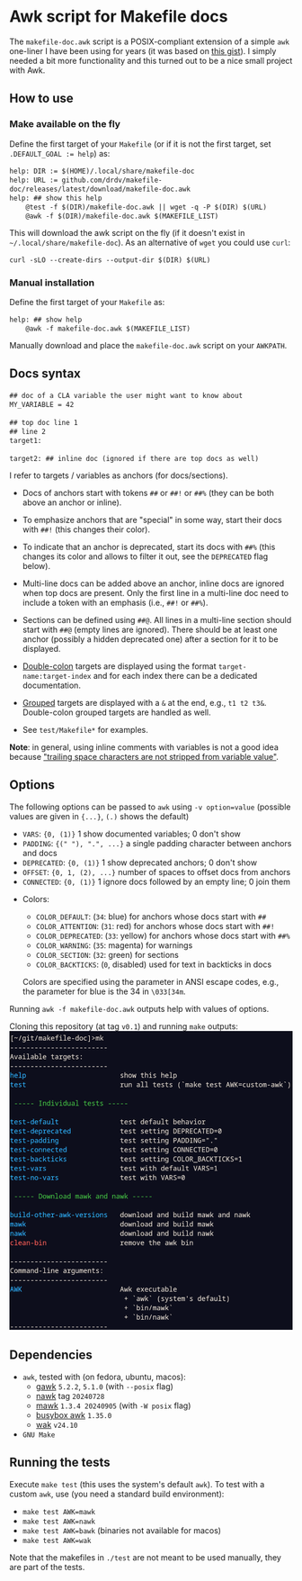 # Awk script for Makefile docs

The `makefile-doc.awk` script is a POSIX-compliant extension of a simple `awk` one-liner
I have been using for years (it was based on [this
gist](https://gist.github.com/prwhite/8168133)). I simply needed a bit more
functionality and this turned out to be a nice small project with Awk.

## How to use

### Make available on the fly

Define the first target of your `Makefile` (or if it is not the first target, set
`.DEFAULT_GOAL := help`) as:

``` make
help: DIR := $(HOME)/.local/share/makefile-doc
help: URL := github.com/drdv/makefile-doc/releases/latest/download/makefile-doc.awk
help: ## show this help
	@test -f $(DIR)/makefile-doc.awk || wget -q -P $(DIR) $(URL)
	@awk -f $(DIR)/makefile-doc.awk $(MAKEFILE_LIST)
```

This will download the awk script on the fly (if it doesn't exist in
`~/.local/share/makefile-doc`). As an alternative of `wget` you could use `curl`:

```
curl -sLO --create-dirs --output-dir $(DIR) $(URL)
```

### Manual installation

Define the first target of your `Makefile` as:

``` make
help: ## show help
	@awk -f makefile-doc.awk $(MAKEFILE_LIST)
```

Manually download and place the `makefile-doc.awk` script on your `AWKPATH`.

## Docs syntax

``` make
## doc of a CLA variable the user might want to know about
MY_VARIABLE = 42

## top doc line 1
## line 2
target1:

target2: ## inline doc (ignored if there are top docs as well)
```

I refer to targets / variables as anchors (for docs/sections).

+ Docs of anchors start with tokens `##` or `##!` or `##%` (they can be both above an
  anchor or inline).

+ To emphasize anchors that are "special" in some way, start their docs with `##!` (this
  changes their color).

+ To indicate that an anchor is deprecated, start its docs with `##%` (this changes its
  color and allows to filter it out, see the `DEPRECATED` flag below).

+ Multi-line docs can be added above an anchor, inline docs are ignored when top docs
  are present. Only the first line in a multi-line doc need to include a token with an
  emphasis (i.e., `##!` or `##%`).

+ Sections can be defined using `##@`. All lines in a multi-line section should start
  with `##@` (empty lines are ignored). There should be at least one anchor (possibly a
  hidden deprecated one) after a section for it to be displayed.

* [Double-colon](https://www.gnu.org/software/make/manual/html_node/Double_002dColon.html)
  targets are displayed using the format `target-name:target-index` and for each index
  there can be a dedicated documentation.

* [Grouped](https://www.gnu.org/software/make/manual/html_node/Multiple-Targets.html)
  targets are displayed with a `&` at the end, e.g., `t1 t2 t3&`. Double-colon grouped
  targets are handled as well.

+ See `test/Makefile*` for examples.

**Note**: in general, using inline comments with variables is not a good idea because
["trailing space characters are not stripped from variable
value"](https://www.gnu.org/software/make/manual/html_node/Simple-Assignment.html).

## Options

The following options can be passed to `awk` using `-v option=value` (possible values
are given in `{...}`, `(.)` shows the default)

* `VARS`: `{0, (1)}` 1 show documented variables; 0 don't show
* `PADDING`: `{(" "), ".", ...}` a single padding character between anchors and docs
* `DEPRECATED`: `{0, (1)}` 1 show deprecated anchors; 0 don't show
* `OFFSET`: `{0, 1, (2), ...}` number of spaces to offset docs from anchors
* `CONNECTED`: `{0, (1)}` 1 ignore docs followed by an empty line; 0 join them
+ Colors:
  + `COLOR_DEFAULT`: (`34`: blue) for anchors whose docs start with `##`
  + `COLOR_ATTENTION`: (`31`: red) for anchors whose docs start with `##!`
  + `COLOR_DEPRECATED`: (`33`: yellow) for anchors whose docs start with `##%`
  + `COLOR_WARNING`: (`35`: magenta) for warnings
  + `COLOR_SECTION`: (`32`: green) for sections
  + `COLOR_BACKTICKS`: (`0`, disabled) used for text in backticks in docs

  Colors are specified using the parameter in ANSI escape codes, e.g., the parameter for
  blue is the 34 in `\033[34m`.

Running `awk -f makefile-doc.awk` outputs help with values of options.

Cloning this repository (at tag `v0.1`) and running `make` outputs:
![makefile-doc.awk](img/example.png)

## Dependencies

+ `awk`, tested with (on fedora, ubuntu, macos):
  + [gawk](https://www.gnu.org/software/gawk) `5.2.2`, `5.1.0` (with `--posix` flag)
  + [nawk](https://github.com/onetrueawk/awk) tag `20240728`
  + [mawk](https://invisible-island.net/mawk) `1.3.4 20240905` (with  `-W posix` flag)
  + [busybox awk](https://www.busybox.net/) `1.35.0`
  + [wak](https://github.com/raygard/wak) `v24.10`
+ `GNU Make`

## Running the tests

Execute `make test` (this uses the system's default `awk`). To test with a custom
`awk`, use (you need a standard build environment):

+ `make test AWK=mawk`
+ `make test AWK=nawk`
+ `make test AWK=bawk` (binaries not available for macos)
+ `make test AWK=wak`

Note that the makefiles in `./test` are not meant to be used manually, they are part of
the tests.
